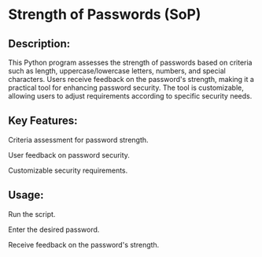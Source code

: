 # Strength of Passwords (SoP)

## Description:

This Python program assesses the strength of passwords based on criteria such as length, uppercase/lowercase letters, numbers, and special characters. Users receive feedback on the password's strength, making it a practical tool for enhancing password security. The tool is customizable, allowing users to adjust requirements according to specific security needs.


## Key Features:

Criteria assessment for password strength.

User feedback on password security.

Customizable security requirements.


## Usage:

Run the script.

Enter the desired password.

Receive feedback on the password's strength.
